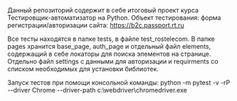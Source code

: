 Данный репозиторий содержит в себе итоговый проект курса Тестировщик-автоматизатор на Python.
Объект тестирования: форма регистрации/авторизации сайта: https://b2c.passport.rt.ru

Все тесты находятся в папке tests, в файле test_rostelecom.
В папке pages хранится base_page, auth_page и отдельный файл elements,
содержащий в себе локаторы для поиска элементов на странице.
Отдельно файл settings с данными для авторизации и requirments со списком необходимых для установки библиотек.

Запуск тестов при помощи консольной команды:
python -m pytest -v -rP --driver Chrome --driver-path c:\webdriver\chromedriver.exe
